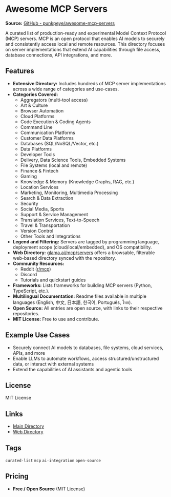 # Awesome MCP Servers

**Source:** [GitHub - punkpeye/awesome-mcp-servers](https://github.com/punkpeye/awesome-mcp-servers)

A curated list of production-ready and experimental Model Context Protocol (MCP) servers. MCP is an open protocol that enables AI models to securely and consistently access local and remote resources. This directory focuses on server implementations that extend AI capabilities through file access, database connections, API integrations, and more.

## Features

- **Extensive Directory:** Includes hundreds of MCP server implementations across a wide range of categories and use-cases.
- **Categories Covered:**
    - Aggregators (multi-tool access)
    - Art & Culture
    - Browser Automation
    - Cloud Platforms
    - Code Execution & Coding Agents
    - Command Line
    - Communication Platforms
    - Customer Data Platforms
    - Databases (SQL/NoSQL/Vector, etc.)
    - Data Platforms
    - Developer Tools
    - Delivery, Data Science Tools, Embedded Systems
    - File Systems (local and remote)
    - Finance & Fintech
    - Gaming
    - Knowledge & Memory (Knowledge Graphs, RAG, etc.)
    - Location Services
    - Marketing, Monitoring, Multimedia Processing
    - Search & Data Extraction
    - Security
    - Social Media, Sports
    - Support & Service Management
    - Translation Services, Text-to-Speech
    - Travel & Transportation
    - Version Control
    - Other Tools and Integrations
- **Legend and Filtering:** Servers are tagged by programming language, deployment scope (cloud/local/embedded), and OS compatibility.
- **Web Directory:** [glama.ai/mcp/servers](https://glama.ai/mcp/servers) offers a browsable, filterable web-based directory synced with the repository.
- **Community Resources:**
    - Reddit ([r/mcp](https://www.reddit.com/r/mcp))
    - Discord
    - Tutorials and quickstart guides
- **Frameworks:** Lists frameworks for building MCP servers (Python, TypeScript, etc.).
- **Multilingual Documentation:** Readme files available in multiple languages (English, 中文, 日本語, 한국어, Português, ไทย).
- **Open Source:** All entries are open source, with links to their respective repositories.
- **MIT License:** Free to use and contribute.

## Example Use Cases
- Securely connect AI models to databases, file systems, cloud services, APIs, and more
- Enable LLMs to automate workflows, access structured/unstructured data, or interact with external systems
- Extend the capabilities of AI assistants and agentic tools

## License

MIT License

## Links
- [Main Directory](https://github.com/punkpeye/awesome-mcp-servers)
- [Web Directory](https://glama.ai/mcp/servers)

## Tags
`curated-list` `mcp` `ai-integration` `open-source`

## Pricing
- **Free / Open Source** (MIT License)